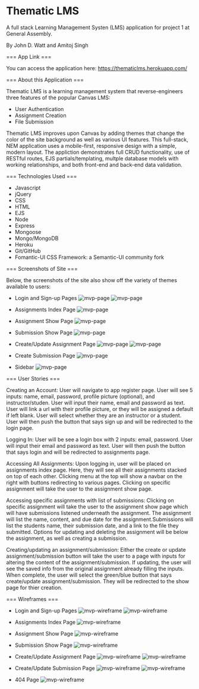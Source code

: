 # Thematic LMS
A full stack Learning Management Systen (LMS) application for project 1 at General Assembly.

By John D. Watt and Amitoj Singh


=== App Link ===

You can access the application here: https://thematiclms.herokuapp.com/


=== About this Application ===

Thematic LMS is a learning management system that reverse-engineers three features of the popular Canvas LMS:
- User Authentication
- Assignment Creation
- File Submission

Thematic LMS improves upon Canvas by adding themes that change the color of the site background as well as various UI features.  This full-stack, NEM application uses a mobile-first, responsive design with a simple, modern layout. The appliction demonstrates full CRUD functionality, use of RESTful routes, EJS partials/templating, multple database models with working relationships, and both front-end and back-end data validation. 


=== Technologies Used ===
- Javascript
- jQuery
- CSS
- HTML
- EJS
- Node
- Express
- Mongoose
- Mongo/MongoDB
- Heroku
- Git/GitHub
- Fomantic-UI CSS Framework: a Semantic-UI community fork


=== Screenshots of Site ===

Below, the screenshots of the site also show off the variety of themes available to users: 

- Login and Sign-up Pages
![mvp-page](./readme-images/lms-login.png)
![mvp-page](./readme-images/lms-signup.png)

- Assignments Index Page
![mvp-page](./readme-images/lms-index.png)

- Assignment Show Page
![mvp-page](./readme-images/lms-show.png)

- Submission Show Page
![mvp-page](./readme-images/lms-subshow.png)

- Create/Update Assignment Page
![mvp-page](./readme-images/lms-create.png)
![mvp-page](./readme-images/lms-update.png)

- Create Submission Page
![mvp-page](./readme-images/lms-subcreation.png)

- Sidebar
![mvp-page](./readme-images/lms-sidebar.png)


=== User Stories ===

Creating an Account: User will navigate to app register page. User will see 5 inputs: name, email, password, profile picture (optional), and instructor/studen. User will input their name, email and password as text. User will link a url with their profile picture, or they will be assigned a default if left blank. User will select whether they are an instructor or a student. User will then push the button that says sign up and will be redirected to the login page.

Logging In: User will be see a login box with 2 inputs: email, password. User will input their email and password as text. User will then push the button that says login and will be redirected to assignments page.

Accessing All Assignments: Upon logging in, user will be placed on assignments index page. Here, they will see all their assignments stacked on top of each other. Clicking menu at the top will show a navbar on the right with buttons redirecting to various pages. Clicking on specific assignment will take the user to the assignment show page.

Accessing specific assignments with list of submissions: Clicking on specific assignment will take the user to the assignment show page which will have submissions listened underneath the assignment. The assignment will list the name, content, and due date for the assignment.Submissions will list the students name, their submission date, and a link to the file they submitted. Options for updating and deleting the assignment will be below the assignment, as well as creating a submission. 

Creating/updating an assignment/submission: Either the create or update assignment/submission button will take the user to a page with inputs for altering the content of the assignment/submission. If updating, the user will see the saved info from the original assignment already filling the inputs. When complete, the user will select the green/blue button that says create/update assignment/submission. They will be redirected to the show page for thier creation. 


=== Wireframes ===

- Login and Sign-up Pages
![mvp-wireframe](https://trello.com/1/cards/61044cfc7f3ad82b9b0ff57a/attachments/61044d086023706fce1bf4d7/download/Screen_Shot_2021-07-30_at_10.19.29_AM.png)
![mvp-wireframe](https://trello.com/1/cards/61044cfc7f3ad82b9b0ff57a/attachments/61044d0a94a00d40faba9e53/download/Screen_Shot_2021-07-30_at_10.26.49_AM.png)

- Assignments Index Page
![mvp-wireframe](https://trello.com/1/cards/61044cfc7f3ad82b9b0ff57a/attachments/61044d0e3fd75968dc3d8543/download/Screen_Shot_2021-07-30_at_11.32.55_AM.png)

- Assignment Show Page
![mvp-wireframe](https://trello.com/1/cards/61044cfc7f3ad82b9b0ff57a/attachments/61044d0d1c73447b6385ba30/download/Screen_Shot_2021-07-30_at_12.01.39_PM.png)

- Submission Show Page
![mvp-wireframe](https://trello.com/1/cards/61044cfc7f3ad82b9b0ff57a/attachments/61046bbbcc1ca20e15581d6f/download/Screen_Shot_2021-07-30_at_2.11.33_PM.png)

- Create/Update Assignment Page
![mvp-wireframe](https://trello.com/1/cards/61044cfc7f3ad82b9b0ff57a/attachments/61044d11f1c2136392b87ad4/download/Screen_Shot_2021-07-30_at_11.50.11_AM.png)
![mvp-wireframe](https://trello.com/1/cards/61044cfc7f3ad82b9b0ff57a/attachments/61044d148f36e80acbd1b5e4/download/Screen_Shot_2021-07-30_at_11.51.57_AM.png)

- Create/Update Submission Page
![mvp-wireframe](https://trello.com/1/cards/61044cfc7f3ad82b9b0ff57a/attachments/61044d13676f2b0ed5701524/download/Screen_Shot_2021-07-30_at_11.58.26_AM.png)
![mvp-wireframe](https://trello.com/1/cards/61044cfc7f3ad82b9b0ff57a/attachments/61044d155ac6cb26936bbf8e/download/Screen_Shot_2021-07-30_at_11.54.58_AM.png)

- 404 Page
![mvp-wireframe](https://trello.com/1/cards/61044cfc7f3ad82b9b0ff57a/attachments/61044f67742506272c4c74ca/download/Screen_Shot_2021-07-30_at_12.12.10_PM.png)